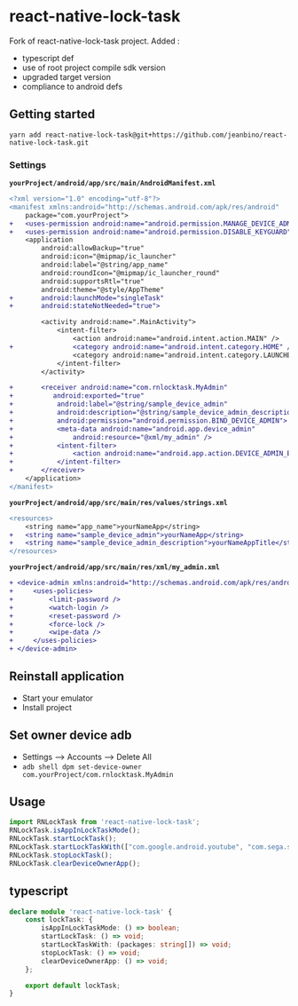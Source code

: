 
# react-native-lock-task

Fork of react-native-lock-task project. 
Added : 
- typescript def
- use of root project compile sdk version
- upgraded target version
- compliance to android defs

## Getting started

`yarn add react-native-lock-task@git+https://github.com/jeanbino/react-native-lock-task.git`

### Settings

**`yourProject/android/app/src/main/AndroidManifest.xml`**

```diff
<?xml version="1.0" encoding="utf-8"?>
<manifest xmlns:android="http://schemas.android.com/apk/res/android"
    package="com.yourProject">
+   <uses-permission android:name="android.permission.MANAGE_DEVICE_ADMINS" />
+   <uses-permission android:name="android.permission.DISABLE_KEYGUARD" />
    <application
        android:allowBackup="true"
        android:icon="@mipmap/ic_launcher"
        android:label="@string/app_name"
        android:roundIcon="@mipmap/ic_launcher_round"
        android:supportsRtl="true"
        android:theme="@style/AppTheme"
+       android:launchMode="singleTask"
+       android:stateNotNeeded="true">

        <activity android:name=".MainActivity">
            <intent-filter>
                <action android:name="android.intent.action.MAIN" />
+               <category android:name="android.intent.category.HOME" />
                <category android:name="android.intent.category.LAUNCHER" />
            </intent-filter>
        </activity>

+       <receiver android:name="com.rnlocktask.MyAdmin"
+          android:exported="true"
+           android:label="@string/sample_device_admin"
+           android:description="@string/sample_device_admin_description"
+           android:permission="android.permission.BIND_DEVICE_ADMIN">
+           <meta-data android:name="android.app.device_admin"
+               android:resource="@xml/my_admin" />
+           <intent-filter>
+               <action android:name="android.app.action.DEVICE_ADMIN_ENABLED" />
+           </intent-filter>
+       </receiver>
    </application>
</manifest>
```


**`yourProject/android/app/src/main/res/values/strings.xml`**

```diff
<resources>
    <string name="app_name">yourNameApp</string>
+   <string name="sample_device_admin">yourNameApp</string>
+   <string name="sample_device_admin_description">yourNameAppTitle</string>
</resources>

```

**`yourProject/android/app/src/main/res/xml/my_admin.xml`**

```diff
+ <device-admin xmlns:android="http://schemas.android.com/apk/res/android">
+     <uses-policies>
+         <limit-password />
+         <watch-login />
+         <reset-password />
+         <force-lock />
+         <wipe-data />
+     </uses-policies>
+ </device-admin>

```
## Reinstall application
* Start your emulator
* Install project 

## Set owner device adb
* Settings --> Accounts --> Delete All
* `adb shell dpm set-device-owner com.yourProject/com.rnlocktask.MyAdmin`

## Usage
```javascript
import RNLockTask from 'react-native-lock-task';
RNLockTask.isAppInLockTaskMode();
RNLockTask.startLockTask();
RNLockTask.startLockTaskWith(["com.google.android.youtube", "com.sega.sonicdash"]);
RNLockTask.stopLockTask();
RNLockTask.clearDeviceOwnerApp();
```
## typescript

```ts
declare module 'react-native-lock-task' {
    const lockTask: {
        isAppInLockTaskMode: () => boolean;
        startLockTask: () => void;
        startLockTaskWith: (packages: string[]) => void;
        stopLockTask: () => void;
        clearDeviceOwnerApp: () => void;
    };

    export default lockTask;
}
```